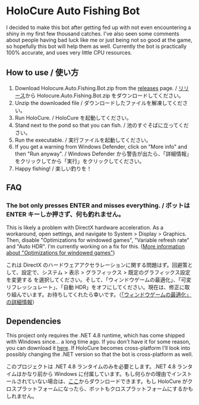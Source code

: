 # HoloCure Auto Fishing Bot

I decided to make this bot after getting fed up with not even encountering a shiny in my first few thousand catches.
I've also seen some comments about people having bad luck like me or just being not so good at the game, so hopefully this bot will help them as well.
Currently the bot is practically 100% accurate, and uses very little CPU resources.

## How to use / 使い方

1. Download Holocure.Auto.Fishing.Bot.zip from the [releases](https://github.com/Zemogus/Holocure-Auto-Fishing-Bot/releases/latest) page. / [リリース](https://github.com/Zemogus/Holocure-Auto-Fishing-Bot/releases/latest)から Holocure.Auto.Fishing.Bot.zip をダウンロードしてください。
2. Unzip the downloaded file / ダウンロードしたファイルを解凍してください。
3. Run HoloCure. / HoloCure を起動してください。
4. Stand next to the pond so that you can fish. / 池のすぐそばに立ってください。
5. Run the executable. / 実行ファイルを起動してください。
6. If you get a warning from Windows Defender, click on "More info" and then "Run anyway". / Windows Defender から警告が出たら、「詳細情報」をクリックしてから「実行」をクリックしてください。
7. Happy fishing! / 楽しい釣りを！

## FAQ

### The bot only presses ENTER and misses everything. / ボットは ENTER キーしか押さず、何も釣れません。

This is likely a problem with DirectX hardware acceleration. As a workaround, open settings, and navigate to System > Display > Graphics. Then, disable "Optimizations for windowed games", "Variable refresh rate" and "Auto HDR". I'm currently working on a fix for this. ([More information about "Optimizations for windowed games"](https://support.microsoft.com/en-us/windows/optimizations-for-windowed-games-in-windows-11-3f006843-2c7e-4ed0-9a5e-f9389e535952))

これは DirectX のハードウェアアクセラレーションに関する問題はず。回避策として、設定で、システム > 表示 > グラフィックス > 既定のグラフィックス設定を変更する を選択してください。そして、「ウィンドウゲームの最適化」、「可変リフレッシュレート」、「自動 HDR」をオフにしてください。現在は、修正に取り組んでいます。お待ちしてくれたら幸いです。（[「ウィンドウゲームの最適化」の詳細情報](https://support.microsoft.com/ja-jp/windows/windows-11でのウィンドウ-ゲームの最適化-3f006843-2c7e-4ed0-9a5e-f9389e535952)）

## Dependencies

This project only requires the .NET 4.8 runtime, which has come shipped with Windows since... a long time ago. If you don't have it for some reason, you can download it [here](https://dotnet.microsoft.com/en-us/download/dotnet-framework/thank-you/net48-web-installer). If HoloCure becomes cross-platform I'll look into possibly changing the .NET version so that the bot is cross-platform as well.

このプロジェクトは .NET 4.8 ランタイムのみを必要とします。.NET 4.8 ランタイムはかなり前から Windows に付属しています。もし何らかの理由でインストールされていない場合は、[ここ](https://dotnet.microsoft.com/en-us/download/dotnet-framework/thank-you/net48-web-installer)からダウンロードできます。もし HoloCure がクロスプラットフォームになったら、ボットもクロスプラットフォームにするかもしれません。

